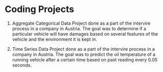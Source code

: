 # Coding Projects

1. Aggregate Categorical Data
    Project done as a part of the intervire process in a company in Austria. 
    The goal was to determine if a particular vehicle will have damages based on several features of the vehicle and the environment it is kept in.
    
2. Time Series Data
    Project done as a part of the intervire process in a company in Austria.
    The goal was to predict the oil temperature of a running vehicle after a certain time based on past reading every 0.05 seconds.
